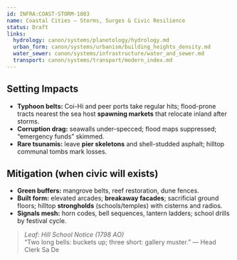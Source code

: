 ```yaml
---
id: INFRA:COAST-STORM-1803
name: Coastal Cities — Storms, Surges & Civic Resilience
status: Draft
links:
  hydrology: canon/systems/planetology/hydrology.md
  urban_form: canon/systems/urbanism/building_heights_density.md
  water_sewer: canon/systems/infrastructure/water_and_sewer.md
  transport: canon/systems/transport/modern_index.md
---
```


## Setting Impacts
- **Typhoon belts:** Coi-Hi and peer ports take regular hits; flood-prone tracts nearest the sea host **spawning markets** that relocate inland after storms.
- **Corruption drag:** seawalls under-specced; flood maps suppressed; “emergency funds” skimmed.
- **Rare tsunamis:** leave **pier skeletons** and shell-studded asphalt; hilltop communal tombs mark losses.

## Mitigation (when civic will exists)
- **Green buffers:** mangrove belts, reef restoration, dune fences.
- **Built form:** elevated arcades; **breakaway facades**; sacrificial ground floors; hilltop **strongholds** (schools/temples) with cisterns and radios.
- **Signals mesh:** horn codes, bell sequences, lantern ladders; school drills by festival cycle.

> _Leaf: Hill School Notice (1798 AO)_  
> “Two long bells: buckets up; three short: gallery muster.” — Head Clerk Sa De
